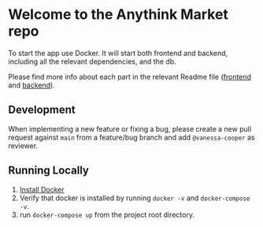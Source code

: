 # Welcome to the Anythink Market repo

To start the app use Docker. It will start both frontend and backend, including all the relevant dependencies, and the db.

Please find more info about each part in the relevant Readme file ([frontend](frontend/readme.md) and [backend](backend/README.md)).

## Development

When implementing a new feature or fixing a bug, please create a new pull request against `main` from a feature/bug branch and add `@vanessa-cooper` as reviewer.

## Running Locally

1. [Install Docker](https://docs.docker.com/get-docker/)
2. Verify that docker is installed by running ```docker -v``` and ```docker-compose -v```.
3. run ```docker-compose up``` from the project root directory.
